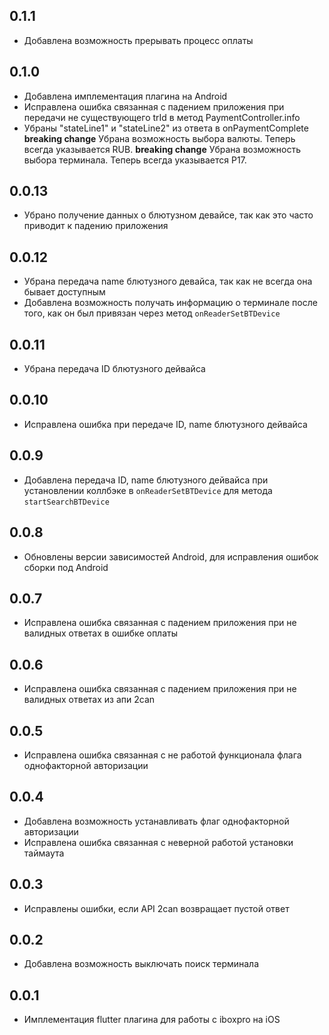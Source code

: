 ## 0.1.1

* Добавлена возможность прерывать процесс оплаты

## 0.1.0

* Добавлена имплементация плагина на Android
* Исправлена ошибка связанная с падением приложения при передачи не существующего trId в метод PaymentController.info
* Убраны "stateLine1" и "stateLine2" из ответа в onPaymentComplete
__breaking change__ Убрана возможность выбора валюты. Теперь всегда указывается RUB.
__breaking change__ Убрана возможность выбора терминала. Теперь всегда указывается P17.

## 0.0.13

* Убрано получение данных о блютузном девайсе, так как это часто приводит к падению приложения

## 0.0.12

* Убрана передача name блютузного девайса, так как не всегда она бывает доступным
* Добавлена возможность получать информацию о терминале после того, как он был привязан через метод `onReaderSetBTDevice`

## 0.0.11

* Убрана передача ID блютузного дейвайса

## 0.0.10

* Исправлена ошибка при передаче ID, name блютузного дейвайса

## 0.0.9

* Добавлена передача ID, name блютузного дейвайса при установлении коллбэке в `onReaderSetBTDevice` для метода `startSearchBTDevice`

## 0.0.8

* Обновлены версии зависимостей Android, для исправления ошибок сборки под Android

## 0.0.7

* Исправлена ошибка связанная с падением приложения при не валидных ответах в ошибке оплаты

## 0.0.6

* Исправлена ошибка связанная с падением приложения при не валидных ответах из апи 2can

## 0.0.5

* Исправлена ошибка связанная с не работой функционала флага однофакторной авторизации

## 0.0.4

* Добавлена возможность устанавливать флаг однофакторной авторизации
* Исправлена ошибка связанная с неверной работой установки таймаута

## 0.0.3

* Исправлены ошибки, если API 2can возвращает пустой ответ

## 0.0.2

* Добавлена возможность выключать поиск терминала

## 0.0.1

* Имплементация flutter плагина для работы с iboxpro на iOS

